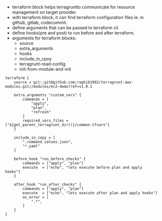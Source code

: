 - terraform block helps terragruntto communicate for resource management on target provider.
- with terraform block, it can find terraform configuration files ie. in github, gitlab, codecommit.
- define arguments that can be passed to terraform cli.
- define hooks(pre and post) to run before and after terraform.
- arguments for terraform blocks:
    - source
    - extra_arguments
    - hooks
    - include_in_cpoy
    - terragrunt-read-config
    - init-from-module-and-init

```hcl
terraform {
    source = git::git@github.com:raghib1992/terragrunt-aws-modules.git//modules/ec2-demo?ref=v1.0.1

    extra_arguments "custom_vars" {
        commands = [
            "apply",
            "plan",
            "refresh"
        ]
        required_vars_files = ["${get_parent_terragrunt_dir()}/common.tfvars"]
    }

    include_in_copy = [
        ".command_values.json",
        "*.yaml"
    ]

    before_hook "run_before_checks" {
        commands = ["apply", "plan"]
        execute  = ["echo", "lets execute before plan and apply hooks"]
    }

    after_hook "run_after_checks" {
        commands = ["apply", "plan"]
        execute  = ["echo", "lets execute after plan and apply hooks"]
        on_error = [
            ".*",
        ]
    }
}

```
